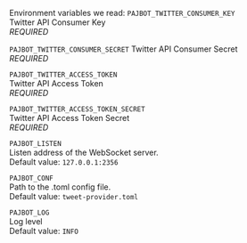 Environment variables we read:
`PAJBOT_TWITTER_CONSUMER_KEY`  
Twitter API Consumer Key  
*REQUIRED*

`PAJBOT_TWITTER_CONSUMER_SECRET`
Twitter API Consumer Secret  
*REQUIRED*

`PAJBOT_TWITTER_ACCESS_TOKEN`  
Twitter API Access Token  
*REQUIRED*

`PAJBOT_TWITTER_ACCESS_TOKEN_SECRET`  
Twitter API Access Token Secret  
*REQUIRED*

`PAJBOT_LISTEN`  
Listen address of the WebSocket server.  
Default value: `127.0.0.1:2356`

`PAJBOT_CONF`  
Path to the .toml config file.  
Default value: `tweet-provider.toml`

`PAJBOT_LOG`  
Log level  
Default value: `INFO`
